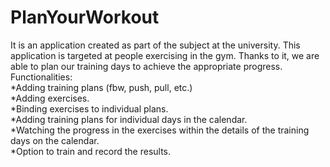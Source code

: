 # PlanYourWorkout
It is an application created as part of the subject at the university.
This application is targeted at people exercising in the gym.
Thanks to it, we are able to plan our training days to achieve the appropriate progress.</br>
Functionalities: </br>
*Adding training plans (fbw, push, pull, etc.) </br>
*Adding exercises. </br>
*Binding exercises to individual plans. </br>
*Adding training plans for individual days in the calendar. </br>
*Watching the progress in the exercises within the details of the training days on the calendar. </br>
*Option to train and record the results. </br>
